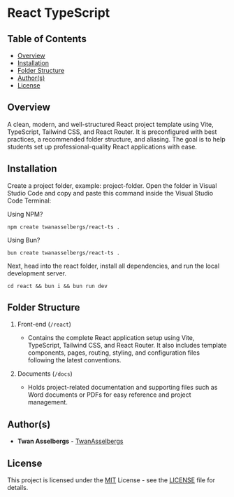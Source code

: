 # React TypeScript

## Table of Contents

- [Overview](#overview)
- [Installation](#installation)
- [Folder Structure](#folder-structure)
- [Author(s)](#authors)
- [License](#license)

## Overview

A clean, modern, and well-structured React project template using Vite, TypeScript, Tailwind CSS, and React Router. It is preconfigured with best practices, a recommended folder structure, and aliasing. The goal is to help students set up professional-quality React applications with ease.

## Installation

Create a project folder, example: project-folder. Open the folder in Visual Studio Code and copy and paste this command inside the Visual Studio Code Terminal:

Using NPM?

```
npm create twanasselbergs/react-ts .
```

Using Bun?

```
bun create twanasselbergs/react-ts .
```

Next, head into the react folder, install all dependencies, and run the local development server.

```
cd react && bun i && bun run dev
```

## Folder Structure

1. Front-end (`/react`)

   - Contains the complete React application setup using Vite, TypeScript, Tailwind CSS, and React Router. It also includes template components, pages, routing, styling, and configuration files following the latest conventions.

2. Documents (`/docs`)

   - Holds project-related documentation and supporting files such as Word documents or PDFs for easy reference and project management.

## Author(s)

- **Twan Asselbergs** - [TwanAsselbergs](https://github.com/TwanAsselbergs)

## License

This project is licensed under the [MIT](LICENSE) License - see the [LICENSE](LICENSE) file for details.
